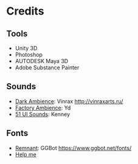 # Credits

## Tools

- Unity 3D
- Photoshop
- AUTODESK Maya 3D
- Adobe Substance Painter

## Sounds

- [Dark Ambience](https://opengameart.org/content/dark-ambient-1): Vinrax http://vinraxarts.ru/
- [Factory Ambience](https://opengameart.org/users/yd): Yd
- [51 UI Sounds](https://opengameart.org/content/51-ui-sound-effects-buttons-switches-and-clicks): Kenney

## Fonts

- [Remnant](https://www.dafont.com/pt/remnant.font?l[]=10&l[]=1): GGBot https://www.ggbot.net/fonts/
- [Help me](https://www.dafont.com/pt/help-me.font?l[]=10&l[]=1)